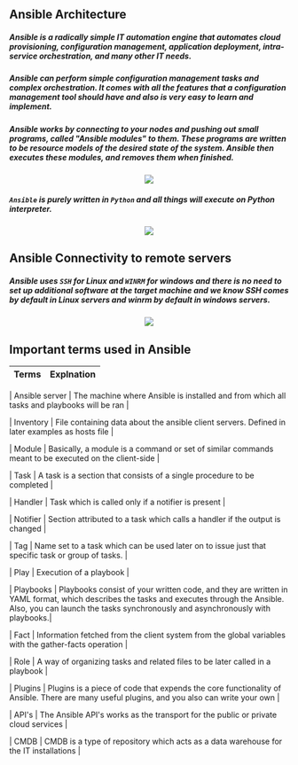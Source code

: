 ## Ansible Architecture

##### Ansible is a radically simple IT automation engine that automates cloud provisioning, configuration management, application deployment, intra-service orchestration, and many other IT needs.
 
##### Ansible can perform simple configuration management tasks and complex orchestration. It comes with all the features that a configuration management tool should have and also is very easy to learn and implement.
 
##### Ansible works by connecting to your nodes and pushing out small programs, called "Ansible modules" to them. These programs are written to be resource models of the desired state of the system. Ansible then executes these modules, and removes them when finished.

<p align="center"> <img src="https://github.com/lerndevops/ansible/blob/master/static/Architecture2.PNG"> </p>


##### `Ansible` is purely written in `Python` and all things will execute on Python interpreter.

<p align="center"> <img src="https://github.com/lerndevops/ansible/blob/master/static/Architecture1.PNG"> </p>


## Ansible Connectivity to remote servers

##### Ansible uses `SSH` for Linux and `WINRM` for windows and there is no need to set up additional software at the target machine and we know SSH comes by default in Linux servers and winrm by default in windows servers.

<p align="center"> <img src="https://github.com/lerndevops/ansible/blob/master/static/Connectivity.PNG"> </p>

## Important terms used in Ansible

| Terms | Explnation | 
| :-------- | :---------------- |

| Ansible server | The machine where Ansible is installed and from which all tasks and playbooks will be ran |

| Inventory | File containing data about the ansible client servers. Defined in later examples as hosts file |

| Module | Basically, a module is a command or set of similar commands meant to be executed on the client-side |

| Task | A task is a section that consists of a single procedure to be completed |

| Handler | Task which is called only if a notifier is present |

| Notifier | Section attributed to a task which calls a handler if the output is changed |

| Tag | Name set to a task which can be used later on to issue just that specific task or group of tasks. |

| Play | Execution of a playbook |

| Playbooks | Playbooks consist of your written code, and they are written in YAML format, which describes the tasks and executes through the Ansible. Also, you can launch the tasks synchronously and asynchronously with playbooks.|

| Fact | Information fetched from the client system from the global variables with the gather-facts operation |

| Role | A way of organizing tasks and related files to be later called in a playbook |

| Plugins | Plugins is a piece of code that expends the core functionality of Ansible. There are many useful plugins, and you also can write your own |

| API's | The Ansible API's works as the transport for the public or private cloud services |

| CMDB | CMDB is a type of repository which acts as a data warehouse for the IT installations |
